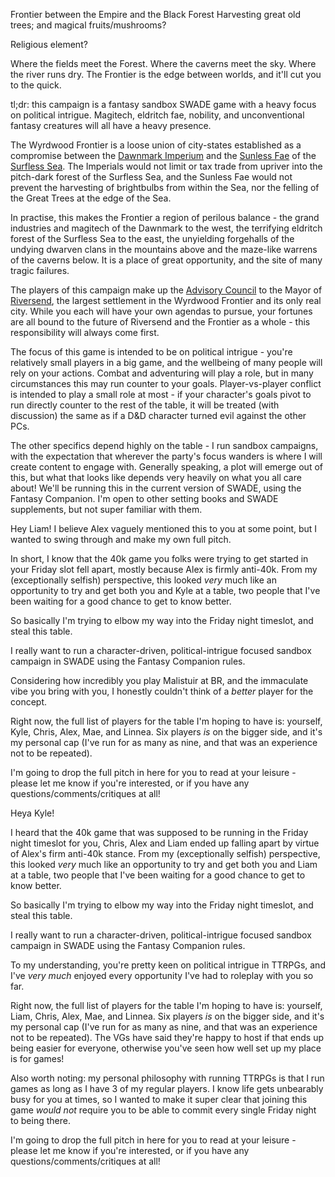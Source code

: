 Frontier between the Empire and the Black Forest
Harvesting great old trees; and magical fruits/mushrooms?

Religious element?


Where the fields meet the Forest. Where the caverns meet the sky. Where the river runs dry. The Frontier is the edge between worlds, and it'll cut you to the quick.

tl;dr: this campaign is a fantasy sandbox SWADE game with a heavy focus on political intrigue. Magitech, eldritch fae, nobility, and unconventional fantasy creatures will all have a heavy presence.

The Wyrdwood Frontier is a loose union of city-states established as a compromise between the [Dawnmark Imperium](Organizations/Factions/Dawnmark%20Imperium.md) and the [Sunless Fae](Organizations/Factions/Sunless%20Fae.md) of the [Surfless Sea](Locations/Surfless%20Sea.md). The Imperials would not limit or tax trade from upriver into the pitch-dark forest of the Surfless Sea, and the Sunless Fae would not prevent the harvesting of brightbulbs from within the Sea, nor the felling of the Great Trees at the edge of the Sea.

In practise, this makes the Frontier a region of perilous balance - the grand industries and magitech of the Dawnmark to the west, the terrifying eldritch forest of the Surfless Sea to the east, the unyielding forgehalls of the undying dwarven clans in the mountains above and the maze-like warrens of the caverns below. It is a place of great opportunity, and the site of many tragic failures.

The players of this campaign make up the [Advisory Council](Organizations/Factions/Advisory%20Council.md) to the Mayor of [Riversend](Locations/Riversend.md), the largest settlement in the Wyrdwood Frontier and its only real city. While you each will have your own agendas to pursue, your fortunes are all bound to the future of Riversend and the Frontier as a whole - this responsibility will always come first.

The focus of this game is intended to be on political intrigue - you're relatively small players in a big game, and the wellbeing of many people will rely on your actions. Combat and adventuring will play a role, but in many circumstances this may run counter to your goals. Player-vs-player conflict is intended to play a small role at most - if your character's goals pivot to run directly counter to the rest of the table, it will be treated (with discussion) the same as if a D&D character turned evil against the other PCs.

The other specifics depend highly on the table - I run sandbox campaigns, with the expectation that wherever the party's focus wanders is where I will create content to engage with. Generally speaking, a plot will emerge out of this, but what that looks like depends very heavily on what you all care about! We'll be running this in the current version of SWADE, using the Fantasy Companion. I'm open to other setting books and SWADE supplements, but not super familiar with them.



Hey Liam! I believe Alex vaguely mentioned this to you at some point, but I wanted to swing through and make my own full pitch.

In short, I know that the 40k game you folks were trying to get started in your Friday slot fell apart, mostly because Alex is firmly anti-40k. From my (exceptionally selfish) perspective, this looked *very* much like an opportunity to try and get both you and Kyle at a table, two people that I've been waiting for a good chance to get to know better.

So basically I'm trying to elbow my way into the Friday night timeslot, and steal this table.

I really want to run a character-driven, political-intrigue focused sandbox campaign in SWADE using the Fantasy Companion rules.

Considering how incredibly you play Malistuir at BR, and the immaculate vibe you bring with you, I honestly couldn't think of a *better* player for the concept.

Right now, the full list of players for the table I'm hoping to have is: yourself, Kyle, Chris, Alex, Mae, and Linnea. Six players *is* on the bigger side, and it's my personal cap (I've run for as many as nine, and that was an experience not to be repeated).

I'm going to drop the full pitch in here for you to read at your leisure - please let me know if you're interested, or if you have any questions/comments/critiques at all!



Heya Kyle!

I heard that the 40k game that was supposed to be running in the Friday night timeslot for you, Chris, Alex and Liam ended up falling apart by virtue of Alex's firm anti-40k stance. From my (exceptionally selfish) perspective, this looked *very* much like an opportunity to try and get both you and Liam at a table, two people that I've been waiting for a good chance to get to know better.

So basically I'm trying to elbow my way into the Friday night timeslot, and steal this table.

I really want to run a character-driven, political-intrigue focused sandbox campaign in SWADE using the Fantasy Companion rules.

To my understanding, you're pretty keen on political intrigue in TTRPGs, and I've *very much* enjoyed every opportunity I've had to roleplay with you so far.

Right now, the full list of players for the table I'm hoping to have is: yourself, Liam, Chris, Alex, Mae, and Linnea. Six players *is* on the bigger side, and it's my personal cap (I've run for as many as nine, and that was an experience not to be repeated). The VGs have said they're happy to host if that ends up being easier for everyone, otherwise you've seen how well set up my place is for games!

Also worth noting: my personal philosophy with running TTRPGs is that I run games as long as I have 3 of my regular players. I know life gets unbearably busy for you at times, so I wanted to make it super clear that joining this game *would not* require you to be able to commit every single Friday night to being there.

I'm going to drop the full pitch in here for you to read at your leisure - please let me know if you're interested, or if you have any questions/comments/critiques at all!